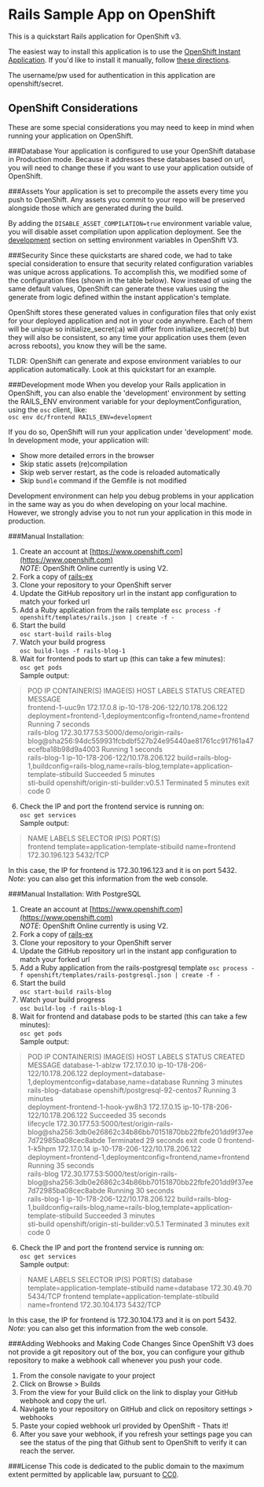Rails Sample App on OpenShift
============================

This is a quickstart Rails application for OpenShift v3.

The easiest way to install this application is to use the [OpenShift Instant Application](https://openshift.redhat.com/app/console/application_types).
If you'd like to install it manually, follow [these directions](https://github.com/openshift/rails-ex/blob/master/README#manual-installation).  

The username/pw used for authentication in this application are openshift/secret.

OpenShift Considerations
------------------------
These are some special considerations you may need to keep in mind when running your application on OpenShift.

###Database
Your application is configured to use your OpenShift database in Production mode.  Because it addresses these databases based on
 url, you will need to change these if you want to use your application outside of OpenShift.

###Assets
Your application is set to precompile the assets every time you push to OpenShift.
Any assets you commit to your repo will be preserved alongside those which are generated during the build.

By adding the ```DISABLE_ASSET_COMPILATION=true``` environment variable value, you will disable asset compilation upon application deployment.
See the [development](https://github.com/openshift/rails-ex/blog/master/README#development-mode) section on setting environment variables in OpenShift V3.

###Security
Since these quickstarts are shared code, we had to take special consideration to ensure that security related configuration variables was unique across applications. To accomplish this, we modified some of the configuration files (shown in the table below). Now instead of using the same default values, OpenShift can generate these values using the generate from logic defined within the instant application's template.

OpenShift stores these generated values in configuration files that only exist for your deployed application and not in your code anywhere. Each of them will be unique so initialize_secret(:a) will differ from initialize_secret(:b) but they will also be consistent, so any time your application uses them (even across reboots), you know they will be the same.

TLDR: OpenShift can generate and expose environment variables to our application automatically. Look at this quickstart for an example.

###Development mode
When you develop your Rails application in OpenShift, you can also enable the 'development' environment by setting the RAILS_ENV environment variable for your deploymentConfiguration, using the `osc` client, like:  
`osc env dc/frontend RAILS_ENV=development`  

If you do so, OpenShift will run your application under 'development' mode. In development mode, your application will:  
*  Show more detailed errors in the browser  
*  Skip static assets (re)compilation  
*  Skip web server restart, as the code is reloaded automatically  
*  Skip `bundle` command if the Gemfile is not modified  

Development environment can help you debug problems in your application in the same way as you do when developing on your local machine. However, we strongly advise you to not run your application in this mode in production.

###Manual Installation: 
1. Create an account at [https://www.openshift.com](https://www.openshift.com)  
*NOTE*: OpenShift Online currently is using V2.
2. Fork a copy of [rails-ex](https://github.com/openshift/rails-ex)
3. Clone your repository to your OpenShift server
3. Update the GitHub repository url in the instant app configuration to match your forked url 
2. Add a Ruby application from the rails template
`osc process -f openshift/templates/rails.json | create -f - `
3. Start the build  
`osc start-build rails-blog`
4. Watch your build progress  
`osc build-logs -f rails-blog-1`
5. Wait for frontend pods to start up (this can take a few minutes):  
`osc get pods`  
Sample output:  
>POD                IP           CONTAINER(S)   IMAGE(S)                                                                                                            HOST                               LABELS                                                                                             STATUS       CREATED     MESSAGE  
frontend-1-uuc9n   172.17.0.8                                                                                                                                      ip-10-178-206-122/10.178.206.122   deployment=frontend-1,deploymentconfig=frontend,name=frontend                                      Running      7 seconds   
                                rails-blog     172.30.177.53:5000/demo/origin-rails-blog@sha256:94dc559931fcbdbf527b24e95440ae81761cc917f61a47ecefba18b98d9a4003                                                                                                                                         Running      1 seconds   
rails-blog-1                                                                                                                                                       ip-10-178-206-122/10.178.206.122   build=rails-blog-1,buildconfig=rails-blog,name=rails-blog,template=application-template-stibuild   Succeeded    5 minutes   
                                sti-build      openshift/origin-sti-builder:v0.5.1                                                                                                                                                                                                                       Terminated   5 minutes   exit code 0  

6. Check the IP and port the frontend service is running on:  
`osc get services`  
Sample output:  
>NAME       LABELS                                   SELECTOR        IP(S)            PORT(S)  
frontend   template=application-template-stibuild   name=frontend   172.30.196.123   5432/TCP  

In this case, the IP for frontend is 172.30.196.123 and it is on port 5432.  
*Note*: you can also get this information from the web console.

###Manual Installation: With PostgreSQL
1. Create an account at [https://www.openshift.com](https://www.openshift.com)  
*NOTE*: OpenShift Online currently is using V2.
2. Fork a copy of [rails-ex](https://github.com/openshift/rails-ex)
3. Clone your repository to your OpenShift server
3. Update the GitHub repository url in the instant app configuration to match your forked url 
2. Add a Ruby application from the rails-postgresql template
`osc process -f openshift/templates/rails-postgresql.json | create -f - `
3. Start the build  
`osc start-build rails-blog`
4. Watch your build progress  
`osc build-log -f rails-blog-1`  
5. Wait for frontend and database pods to be started (this can take a few minutes):  
`osc get pods`  
Sample output:  
>POD                                IP            CONTAINER(S)          IMAGE(S)                                                                                                            HOST                               LABELS                                                                                             STATUS       CREATED      MESSAGE
database-1-ablzw                   172.17.0.10                                                                                                                                             ip-10-178-206-122/10.178.206.122   deployment=database-1,deploymentconfig=database,name=database                                      Running      3 minutes    
                                                 rails-blog-database   openshift/postgresql-92-centos7                                                                                                                                                                                                                           Running      3 minutes    
deployment-frontend-1-hook-yw8h3   172.17.0.15                                                                                                                                             ip-10-178-206-122/10.178.206.122   <none>                                                                                             Succeeded    35 seconds   
                                                 lifecycle             172.30.177.53:5000/test/origin-rails-blog@sha256:3db0e26862c34b86bb70151870bb22fbfe201dd9f37ee7d72985ba08cec8abde                                                                                                                                         Terminated   29 seconds   exit code 0
frontend-1-k5hpm                   172.17.0.14                                                                                                                                             ip-10-178-206-122/10.178.206.122   deployment=frontend-1,deploymentconfig=frontend,name=frontend                                      Running      35 seconds   
                                                 rails-blog            172.30.177.53:5000/test/origin-rails-blog@sha256:3db0e26862c34b86bb70151870bb22fbfe201dd9f37ee7d72985ba08cec8abde                                                                                                                                         Running      30 seconds   
rails-blog-1                                                                                                                                                                               ip-10-178-206-122/10.178.206.122   build=rails-blog-1,buildconfig=rails-blog,name=rails-blog,template=application-template-stibuild   Succeeded    3 minutes    
                                                 sti-build             openshift/origin-sti-builder:v0.5.1                                                                                                                                                                                                                       Terminated   3 minutes    exit code 0

6. Check the IP and port the frontend service is running on:  
`osc get services`  
Sample output:  
>NAME       LABELS                                   SELECTOR        IP(S)            PORT(S)
database   template=application-template-stibuild   name=database   172.30.49.70     5434/TCP
frontend   template=application-template-stibuild   name=frontend   172.30.104.173   5432/TCP
  
In this case, the IP for frontend is 172.30.104.173 and it is on port 5432.  
*Note*: you can also get this information from the web console.

###Adding Webhooks and Making Code Changes
Since OpenShift V3 does not provide a git repository out of the box, you can configure your github repository to make a webhook call whenever you push your code.

1. From the console navigate to your project  
2. Click on Browse > Builds  
3. From the view for your Build click on the link to display your GitHub webhook and copy the url.  
4. Navigate to your repository on GitHub and click on repository settings > webhooks  
5. Paste your copied webhook url provided by OpenShift - Thats it!  
6. After you save your webhook, if you refresh your settings page you can see the status of the ping that Github sent to OpenShift to verify it can reach the server.  

###License
This code is dedicated to the public domain to the maximum extent permitted by applicable law, pursuant to [CC0](http://creativecommons.org/publicdomain/zero/1.0/).